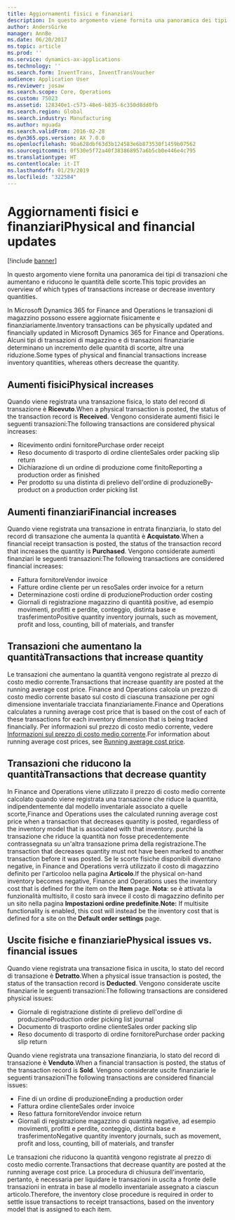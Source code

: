 ```yaml
---
title: Aggiornamenti fisici e finanziari
description: In questo argomento viene fornita una panoramica dei tipi di transazioni che aumentano e riducono le quantità delle scorte.
author: AndersGirke
manager: AnnBe
ms.date: 06/20/2017
ms.topic: article
ms.prod: ''
ms.service: dynamics-ax-applications
ms.technology: ''
ms.search.form: InventTrans, InventTransVoucher
audience: Application User
ms.reviewer: josaw
ms.search.scope: Core, Operations
ms.custom: 75023
ms.assetid: 128340e1-c573-48e6-b835-6c350d8dd0fb
ms.search.region: Global
ms.search.industry: Manufacturing
ms.author: mguada
ms.search.validFrom: 2016-02-28
ms.dyn365.ops.version: AX 7.0.0
ms.openlocfilehash: 9ba628dbf63d3b124583e6b873530f1459b07562
ms.sourcegitcommit: 0f530e5f72a40f383868957a6b5cb0e446e4c795
ms.translationtype: HT
ms.contentlocale: it-IT
ms.lasthandoff: 01/29/2019
ms.locfileid: "322584"
---
```

# <a name="physical-and-financial-updates"></a><span data-ttu-id="c0a7d-103">Aggiornamenti fisici e finanziari</span><span class="sxs-lookup"><span data-stu-id="c0a7d-103">Physical and financial updates</span></span>

[!include [banner](../includes/banner.md)]

<span data-ttu-id="c0a7d-104">In questo argomento viene fornita una panoramica dei tipi di transazioni che aumentano e riducono le quantità delle scorte.</span><span class="sxs-lookup"><span data-stu-id="c0a7d-104">This topic provides an overview of which types of transactions increase or decrease inventory quantities.</span></span> 

<span data-ttu-id="c0a7d-105">In Microsoft Dynamics 365 for Finance and Operations le transazioni di magazzino possono essere aggiornate fisicamente e finanziariamente.</span><span class="sxs-lookup"><span data-stu-id="c0a7d-105">Inventory transactions can be physically updated and financially updated in Microsoft Dynamics 365 for Finance and Operations.</span></span> <span data-ttu-id="c0a7d-106">Alcuni tipi di transazioni di magazzino e di transazioni finanziarie determinano un incremento delle quantità di scorte, altre una riduzione.</span><span class="sxs-lookup"><span data-stu-id="c0a7d-106">Some types of physical and financial transactions increase inventory quantities, whereas others decrease the quantity.</span></span>

## <a name="physical-increases"></a><span data-ttu-id="c0a7d-107">Aumenti fisici</span><span class="sxs-lookup"><span data-stu-id="c0a7d-107">Physical increases</span></span>
<span data-ttu-id="c0a7d-108">Quando viene registrata una transazione fisica, lo stato del record di transazione è **Ricevuto**.</span><span class="sxs-lookup"><span data-stu-id="c0a7d-108">When a physical transaction is posted, the status of the transaction record is **Received**.</span></span> <span data-ttu-id="c0a7d-109">Vengono considerate aumenti fisici le seguenti transazioni:</span><span class="sxs-lookup"><span data-stu-id="c0a7d-109">The following transactions are considered physical increases:</span></span>

-   <span data-ttu-id="c0a7d-110">Ricevimento ordini fornitore</span><span class="sxs-lookup"><span data-stu-id="c0a7d-110">Purchase order receipt</span></span>
-   <span data-ttu-id="c0a7d-111">Reso documento di trasporto di ordine cliente</span><span class="sxs-lookup"><span data-stu-id="c0a7d-111">Sales order packing slip return</span></span>
-   <span data-ttu-id="c0a7d-112">Dichiarazione di un ordine di produzione come finito</span><span class="sxs-lookup"><span data-stu-id="c0a7d-112">Reporting a production order as finished</span></span>
-   <span data-ttu-id="c0a7d-113">Per prodotto su una distinta di prelievo dell'ordine di produzione</span><span class="sxs-lookup"><span data-stu-id="c0a7d-113">By-product on a production order picking list</span></span>

## <a name="financial-increases"></a><span data-ttu-id="c0a7d-114">Aumenti finanziari</span><span class="sxs-lookup"><span data-stu-id="c0a7d-114">Financial increases</span></span>
<span data-ttu-id="c0a7d-115">Quando viene registrata una transazione in entrata finanziaria, lo stato del record di transazione che aumenta la quantità è **Acquistato**.</span><span class="sxs-lookup"><span data-stu-id="c0a7d-115">When a financial receipt transaction is posted, the status of the transaction record that increases the quantity is **Purchased**.</span></span> <span data-ttu-id="c0a7d-116">Vengono considerate aumenti finanziari le seguenti transazioni:</span><span class="sxs-lookup"><span data-stu-id="c0a7d-116">The following transactions are considered financial increases:</span></span>

-   <span data-ttu-id="c0a7d-117">Fattura fornitore</span><span class="sxs-lookup"><span data-stu-id="c0a7d-117">Vendor invoice</span></span>
-   <span data-ttu-id="c0a7d-118">Fatture ordine cliente per un reso</span><span class="sxs-lookup"><span data-stu-id="c0a7d-118">Sales order invoice for a return</span></span>
-   <span data-ttu-id="c0a7d-119">Determinazione costi ordine di produzione</span><span class="sxs-lookup"><span data-stu-id="c0a7d-119">Production order costing</span></span>
-   <span data-ttu-id="c0a7d-120">Giornali di registrazione magazzino di quantità positive, ad esempio movimenti, profitti e perdite, conteggio, distinta base e trasferimento</span><span class="sxs-lookup"><span data-stu-id="c0a7d-120">Positive quantity inventory journals, such as movement, profit and loss, counting, bill of materials, and transfer</span></span>

## <a name="transactions-that-increase-quantity"></a><span data-ttu-id="c0a7d-121">Transazioni che aumentano la quantità</span><span class="sxs-lookup"><span data-stu-id="c0a7d-121">Transactions that increase quantity</span></span>
<span data-ttu-id="c0a7d-122">Le transazioni che aumentano la quantità vengono registrate al prezzo di costo medio corrente.</span><span class="sxs-lookup"><span data-stu-id="c0a7d-122">Transactions that increase quantity are posted at the running average cost price.</span></span> <span data-ttu-id="c0a7d-123">Finance and Operations calcola un prezzo di costo medio corrente basato sul costo di ciascuna transazione per ogni dimensione inventariale tracciata finanziariamente.</span><span class="sxs-lookup"><span data-stu-id="c0a7d-123">Finance and Operations calculates a running average cost price that is based on the cost of each of these transactions for each inventory dimension that is being tracked financially.</span></span> <span data-ttu-id="c0a7d-124">Per informazioni sul prezzo di costo medio corrente, vedere [Informazioni sul prezzo di costo medio corrente](running-average-cost-price.md).</span><span class="sxs-lookup"><span data-stu-id="c0a7d-124">For information about running average cost prices, see [Running average cost price](running-average-cost-price.md).</span></span>

## <a name="transactions-that-decrease-quantity"></a><span data-ttu-id="c0a7d-125">Transazioni che riducono la quantità</span><span class="sxs-lookup"><span data-stu-id="c0a7d-125">Transactions that decrease quantity</span></span>
<span data-ttu-id="c0a7d-126">In Finance and Operations viene utilizzato il prezzo di costo medio corrente calcolato quando viene registrata una transazione che riduce la quantità, indipendentemente dal modello inventariale associato a quelle scorte,</span><span class="sxs-lookup"><span data-stu-id="c0a7d-126">Finance and Operations uses the calculated running average cost price when a transaction that decreases quantity is posted, regardless of the inventory model that is associated with that inventory.</span></span> <span data-ttu-id="c0a7d-127">purché la transazione che riduce la quantità non fosse precedentemente contrassegnata su un'altra transazione prima della registrazione.</span><span class="sxs-lookup"><span data-stu-id="c0a7d-127">The transaction that decreases quantity must not have been marked to another transaction before it was posted.</span></span> <span data-ttu-id="c0a7d-128">Se le scorte fisiche disponibili diventano negative, in Finance and Operations verrà utilizzato il costo di magazzino definito per l'articoloo nella pagina **Articolo**.</span><span class="sxs-lookup"><span data-stu-id="c0a7d-128">If the physical on-hand inventory becomes negative, Finance and Operations uses the inventory cost that is defined for the item on the **Item** page.</span></span> <span data-ttu-id="c0a7d-129">**Nota**: se è attivata la funzionalità multisito, il costo sarà invece il costo di magazzino definito per un sito nella pagina **Impostazioni ordine predefinite**.</span><span class="sxs-lookup"><span data-stu-id="c0a7d-129">**Note:** If multisite functionality is enabled, this cost will instead be the inventory cost that is defined for a site on the **Default order settings** page.</span></span>

## <a name="physical-issues-vs-financial-issues"></a><span data-ttu-id="c0a7d-130">Uscite fisiche e finanziarie</span><span class="sxs-lookup"><span data-stu-id="c0a7d-130">Physical issues vs. financial issues</span></span>
<span data-ttu-id="c0a7d-131">Quando viene registrata una transazione fisica in uscita, lo stato del record di transazione è **Detratto**.</span><span class="sxs-lookup"><span data-stu-id="c0a7d-131">When a physical issue transaction is posted, the status of the transaction record is **Deducted**.</span></span> <span data-ttu-id="c0a7d-132">Vengono considerate uscite finanziarie le seguenti transazioni:</span><span class="sxs-lookup"><span data-stu-id="c0a7d-132">The following transactions are considered physical issues:</span></span>

-   <span data-ttu-id="c0a7d-133">Giornale di registrazione distinte di prelievo dell'ordine di produzione</span><span class="sxs-lookup"><span data-stu-id="c0a7d-133">Production order picking list journal</span></span>
-   <span data-ttu-id="c0a7d-134">Documento di trasporto ordine cliente</span><span class="sxs-lookup"><span data-stu-id="c0a7d-134">Sales order packing slip</span></span>
-   <span data-ttu-id="c0a7d-135">Reso documento di trasporto di ordine fornitore</span><span class="sxs-lookup"><span data-stu-id="c0a7d-135">Purchase order packing slip return</span></span>

<span data-ttu-id="c0a7d-136">Quando viene registrata una transazione finanziaria, lo stato del record di transazione è **Venduto**.</span><span class="sxs-lookup"><span data-stu-id="c0a7d-136">When a financial transaction is posted, the status of the transaction record is **Sold**.</span></span> <span data-ttu-id="c0a7d-137">Vengono considerate uscite finanziarie le seguenti transazioni</span><span class="sxs-lookup"><span data-stu-id="c0a7d-137">The following transactions are considered financial issues:</span></span>

-   <span data-ttu-id="c0a7d-138">Fine di un ordine di produzione</span><span class="sxs-lookup"><span data-stu-id="c0a7d-138">Ending a production order</span></span>
-   <span data-ttu-id="c0a7d-139">Fattura ordine cliente</span><span class="sxs-lookup"><span data-stu-id="c0a7d-139">Sales order invoice</span></span>
-   <span data-ttu-id="c0a7d-140">Reso fattura fornitore</span><span class="sxs-lookup"><span data-stu-id="c0a7d-140">Vendor invoice return</span></span>
-   <span data-ttu-id="c0a7d-141">Giornali di registrazione magazzino di quantità negative, ad esempio movimenti, profitti e perdite, conteggio, distinta base e trasferimento</span><span class="sxs-lookup"><span data-stu-id="c0a7d-141">Negative quantity inventory journals, such as movement, profit and loss, counting, bill of materials, and transfer</span></span>

<span data-ttu-id="c0a7d-142">Le transazioni che riducono la quantità vengono registrate al prezzo di costo medio corrente.</span><span class="sxs-lookup"><span data-stu-id="c0a7d-142">Transactions that decrease quantity are posted at the running average cost price.</span></span> <span data-ttu-id="c0a7d-143">La procedura di chiusura dell'inventario, pertanto, è necessaria per liquidare le transazioni in uscita a fronte delle transazioni in entrata in base al modello inventariale assegnato a ciascun articolo.</span><span class="sxs-lookup"><span data-stu-id="c0a7d-143">Therefore, the inventory close procedure is required in order to settle issue transactions to receipt transactions, based on the inventory model that is assigned to each item.</span></span>



